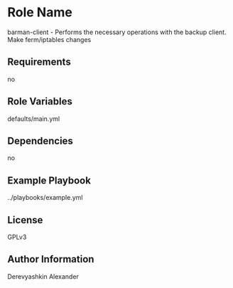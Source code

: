 Role Name
=========

barman-client - Performs the necessary operations with the backup client. Make ferm/iptables changes

Requirements
------------

no

Role Variables
--------------

defaults/main.yml

Dependencies
------------

no

Example Playbook
----------------

../playbooks/example.yml

License
-------

GPLv3

Author Information
------------------

Derevyashkin Alexander
